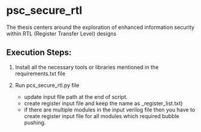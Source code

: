 # psc_secure_rtl
The thesis centers around the exploration of enhanced information security within RTL (Register Transfer Level) designs

Execution Steps:
----------------

1) Install all the necessary tools or libraries mentioned in the requirements.txt file

2) Run pcs_secure_rtl.py file 
	* update input file path at the end of script.
	* create register input file and keep the name as <module-name>_register_list.txt) 
	* if there are multiple modules in the input verilog file then you have to create register input file for all modules which required bubble pushing.
	
